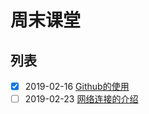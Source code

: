 # 周末课堂

## 列表
- [X] 2019-02-16 [Github的使用](https://github.com/mmd-dev/education/tree/master/01/github%E4%BD%BF%E7%94%A8)
- [ ] 2019-02-23 [网络连接的介绍](https://github.com/mmd-dev/education/tree/master/02/%E7%BD%91%E7%BB%9C%E8%BF%9E%E6%8E%A5%E7%9A%84%E4%BB%8B%E7%BB%8D)
